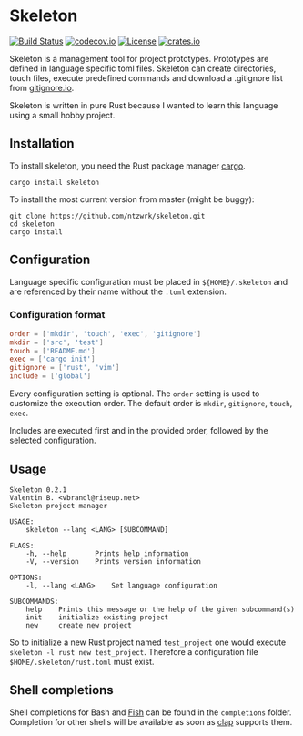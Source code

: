 # Skeleton

[![Build Status](https://travis-ci.org/ntzwrk/skeleton.svg?branch=master)](https://travis-ci.org/ntzwrk/skeleton)
[![codecov.io](http://codecov.io/github/ntzwrk/editorconfig.me/skeleton.svg?branch=master)](http://codecov.io/github/ntzwrk/skeleton?branch=master)
[![License](https://img.shields.io/badge/license-MIT-green.svg)](https://github.com/ntzwrk/skeleton/blob/master/LICENSE)
[![crates.io](https://meritbadge.herokuapp.com/skeleton)](https://crates.io/crates/skeleton)

Skeleton is a management tool for project prototypes. Prototypes are defined in language specific toml files. Skeleton can create directories, touch files, execute predefined commands and download a .gitignore list from [gitignore.io](https://gitignore.io).

Skeleton is written in pure Rust because I wanted to learn this language using a small hobby project.

## Installation

To install skeleton, you need the Rust package manager [cargo](https://github.com/rust-lang/cargo).

```
cargo install skeleton
```

To install the most current version from master (might be buggy):

```
git clone https://github.com/ntzwrk/skeleton.git
cd skeleton
cargo install
```

## Configuration

Language specific configuration must be placed in `${HOME}/.skeleton` and are referenced by their name without the `.toml` extension.

### Configuration format

```toml
order = ['mkdir', 'touch', 'exec', 'gitignore']
mkdir = ['src', 'test']
touch = ['README.md']
exec = ['cargo init']
gitignore = ['rust', 'vim']
include = ['global']
```

Every configuration setting is optional. The `order` setting is used to customize the execution order. The default
order is `mkdir`, `gitignore`, `touch`, `exec`.

Includes are executed first and in the provided order, followed by the selected configuration.

## Usage
```
Skeleton 0.2.1
Valentin B. <vbrandl@riseup.net>
Skeleton project manager

USAGE:
    skeleton --lang <LANG> [SUBCOMMAND]

FLAGS:
    -h, --help       Prints help information
    -V, --version    Prints version information

OPTIONS:
    -l, --lang <LANG>    Set language configuration

SUBCOMMANDS:
    help    Prints this message or the help of the given subcommand(s)
    init    initialize existing project
    new     create new project
```

So to initialize a new Rust project named `test_project` one would execute `skeleton -l rust new test_project`. Therefore a configuration file `$HOME/.skeleton/rust.toml` must exist.

## Shell completions

Shell completions for Bash and [Fish](https://github.com/fish-shell/fish-shell) can be found in the `completions` folder. Completion for other shells will be available as soon as [clap](https://github.com/kbknapp/clap-rs) supports them.

